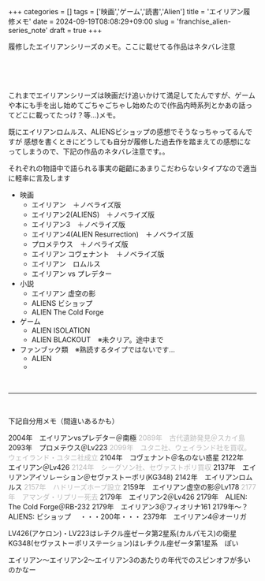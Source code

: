 +++
categories = []
tags = ['映画','ゲーム','読書','Alien']
title = 'エイリアン履修メモ'
date = 2024-09-19T08:08:29+09:00
slug = 'franchise_alien-series_note'
draft = true
+++

履修したエイリアンシリーズのメモ。ここに載せてる作品はネタバレ注意
<!--more-->
<br>
<br>
<br>
 
これまでエイリアンシリーズは映画だけ追いかけて満足してたんですが、ゲームや本にも手を出し始めてごちゃごちゃし始めたので(作品内時系列とかあの話ってどこに載ってたっけ？等…)メモ。

既にエイリアンロムルス、ALIENSビショップの感想でそうなっちゃってるんですが
感想を書くときにどうしても自分が履修した過去作を踏まえての感想になってしまうので、下記の作品のネタバレ注意です。。

それぞれの物語中で語られる事実の齟齬にあまりこだわらないタイプなので適当に軽率に言及します

* 映画
  * エイリアン　＋ノベライズ版
  * エイリアン2(ALIENS)　＋ノベライズ版
  * エイリアン3　＋ノベライズ版
  * エイリアン4(ALIEN Resurrection)　＋ノベライズ版
  * プロメテウス　＋ノベライズ版
  * エイリアン コヴェナント　＋ノベライズ版
  * エイリアン　ロムルス
  * エイリアン vs プレデター
* 小説
  * エイリアン 虚空の影
  * ALIENS ビショップ
  * ALIEN The Cold Forge
* ゲーム
  * ALIEN ISOLATION
  * ALIEN BLACKOUT　※未クリア。途中まで
* ファンブック類　※熟読するタイプではないです…
  * ALIEN
  * 
<br>

***

<br>

下記自分用メモ（間違いあるかも）

2004年　エイリアンvsプレデター＠南極
<span style="color: #bbb">2089年　古代遺跡発見＠スカイ島</span>
2093年　プロメテウス＠Lv223
<span style="color: #bbb">2099年　ユタニ社、ウェイランド社を買収。ウェイランド・ユタニ社成立</span>
2104年　コヴェナント＠名のない惑星
2122年　エイリアン＠Lv426
<span style="color: #bbb">2124年　シーグソン社、セヴァストポリ買収</span>
2137年　エイリアンアイソレーション＠セヴァストーポリ(KG348)
2142年　エイリアンロムルス
<span style="color: #bbb">2157年　ハドリーズホープ設立</span>
2159年　エイリアン虚空の影＠Lv178
<span style="color: #bbb">2177年　アマンダ・リプリー死去</span>
2179年　エイリアン2＠Lv426
2179年　ALIEN: The Cold Forge＠RB-232
2179年　エイリアン3＠フィオリナ161
2179年～？　ALIENS: ビショップ
　・・・200年・・・
2379年　エイリアン4＠オーリガ

LV426(アケロン)・LV223はレチクル座ゼータ第2星系(カルパモス)の衛星
KG348(セヴァストーポリステーション)はレチクル座ゼータ第1星系　ぽい

エイリアン～エイリアン2～エイリアン3のあたりの年代でのスピンオフが多いのかなー

